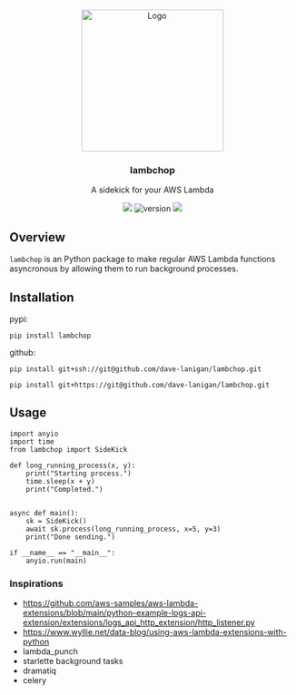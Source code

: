<a name="readme-top"></a>

<!-- PROJECT LOGO -->
<br />
<div align="center">
    <img src="https://github.com/dave-lanigan/lambchop/assets/29602997/9c0826c8-b6b0-4ad7-84f4-85ff4b1e7c74" alt="Logo" width="250" height="250">

  <h3 align="center">lambchop</h3>

  <p align="center">
    A sidekick for your AWS Lambda
  <br/>

   ![](https://img.shields.io/badge/language-python-blue)
   ![version](https://img.shields.io/badge/version-1.2.3-green)
   ![](https://img.shields.io/badge/license-MIT-red)
   
  </p>
</div>

## Overview

`lambchop` is an Python package to make regular AWS Lambda functions asyncronous by allowing them to run background processes. 


## Installation
pypi:

```
pip install lambchop
```

github:

```
pip install git+ssh://git@github.com/dave-lanigan/lambchop.git
```
```
pip install git+https://git@github.com/dave-lanigan/lambchop.git
```

## Usage

```
import anyio
import time
from lambchop import SideKick

def long_running_process(x, y):
    print("Starting process.")
    time.sleep(x + y)
    print("Completed.")


async def main():
    sk = SideKick()
    await sk.process(long_running_process, x=5, y=3)
    print("Done sending.")

if __name__ == "__main__":
    anyio.run(main)
```



### Inspirations

- https://github.com/aws-samples/aws-lambda-extensions/blob/main/python-example-logs-api-extension/extensions/logs_api_http_extension/http_listener.py
- https://www.wyllie.net/data-blog/using-aws-lambda-extensions-with-python
- lambda_punch
- starlette background tasks
- dramatiq
- celery
